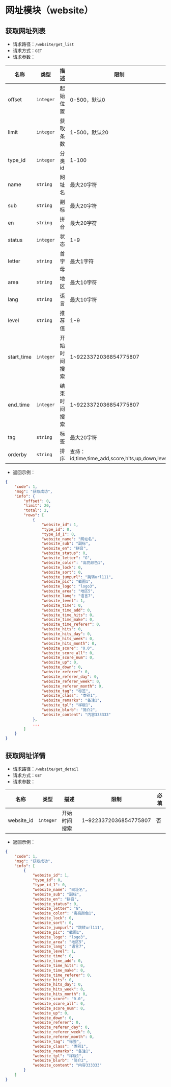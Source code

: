 网址模块（website） 
===========================================

获取网址列表
-------------------------------------------

- 请求路径：`/website/get_list`
- 请求方式：`GET`
- 请求参数：

| 名称       | 类型      | 描述         | 限制                                            | 必填 |
| ---------- | --------- | ------------ | ----------------------------------------------- | ---- |
| offset     | `integer` | 起始位置     | 0-500，默认0                                    | 否   |
| limit      | `integer` | 获取条数     | 1-500，默认20                                   | 否   |
| type_id    | `integer` | 分类id       | 1-100                                           | 否   |
| name       | `string`  | 网址名       | 最大20字符                                      | 否   |
| sub        | `string`  | 副标         | 最大20字符                                      | 否   |
| en         | `string`  | 拼音         | 最大20字符                                      | 否   |
| status     | `integer` | 状态         | 1-9                                             | 否   |
| letter     | `string`  | 首字母       | 最大1字符                                       | 否   |
| area       | `string`  | 地区         | 最大10字符                                      | 否   |
| lang       | `string`  | 语言         | 最大10字符                                      | 否   |
| level      | `string`  | 推荐值       | 1-9                                             | 否   |
| start_time | `integer` | 开始时间搜索 | 1~9223372036854775807                           | 否   |
| end_time   | `integer` | 结束时间搜索 | 1~9223372036854775807                           | 否   |
| tag        | `string`  | 标签         | 最大20字符                                      | 否   |
| orderby    | `string`  | 排序         | 支持：id,time,time_add,score,hits,up,down,level | 否   |

- 返回示例：

```json
{
    "code": 1,
    "msg": "获取成功",
    "info": {
        "offset": 0,
        "limit": 20,
        "total": 2,
        "rows": [
            {
                "website_id": 1,
                "type_id": 0,
                "type_id_1": 0,
                "website_name": "网址名",
                "website_sub": "副标",
                "website_en": "拼音",
                "website_status": 0,
                "website_letter": "G",
                "website_color": "高亮颜色1",
                "website_lock": 0,
                "website_sort": 0,
                "website_jumpurl": "跳转url111",
                "website_pic": "截图1",
                "website_logo": "logo3",
                "website_area": "地区5",
                "website_lang": "语言7",
                "website_level": 1,
                "website_time": 0,
                "website_time_add": 0,
                "website_time_hits": 0,
                "website_time_make": 0,
                "website_time_referer": 0,
                "website_hits": 0,
                "website_hits_day": 0,
                "website_hits_week": 0,
                "website_hits_month": 0,
                "website_score": "0.0",
                "website_score_all": 0,
                "website_score_num": 0,
                "website_up": 0,
                "website_down": 0,
                "website_referer": 0,
                "website_referer_day": 0,
                "website_referer_week": 0,
                "website_referer_month": 0,
                "website_tag": "标签",
                "website_class": "类别1",
                "website_remarks": "备注1",
                "website_tpl": "样板1",
                "website_blurb": "简介2",
                "website_content": "内容333333"
            },
            ...
        ]
    }
}
```



获取网址详情
-------------------------------------------

- 请求路径：`/website/get_detail`
- 请求方式：`GET`
- 请求参数：

| 名称       | 类型      | 描述         | 限制                  | 必填 |
| ---------- | --------- | ------------ | --------------------- | ---- |
| website_id | `integer` | 开始时间搜索 | 1~9223372036854775807 | 否   |

- 返回示例：

```json
{
    "code": 1,
    "msg": "获取成功",
    "info": [
        {
            "website_id": 1,
            "type_id": 0,
            "type_id_1": 0,
            "website_name": "网址名",
            "website_sub": "副标",
            "website_en": "拼音",
            "website_status": 0,
            "website_letter": "G",
            "website_color": "高亮颜色1",
            "website_lock": 0,
            "website_sort": 0,
            "website_jumpurl": "跳转url111",
            "website_pic": "截图1",
            "website_logo": "logo3",
            "website_area": "地区5",
            "website_lang": "语言7",
            "website_level": 1,
            "website_time": 0,
            "website_time_add": 0,
            "website_time_hits": 0,
            "website_time_make": 0,
            "website_time_referer": 0,
            "website_hits": 0,
            "website_hits_day": 0,
            "website_hits_week": 0,
            "website_hits_month": 0,
            "website_score": "0.0",
            "website_score_all": 0,
            "website_score_num": 0,
            "website_up": 0,
            "website_down": 0,
            "website_referer": 0,
            "website_referer_day": 0,
            "website_referer_week": 0,
            "website_referer_month": 0,
            "website_tag": "标签",
            "website_class": "类别1",
            "website_remarks": "备注1",
            "website_tpl": "样板1",
            "website_blurb": "简介2",
            "website_content": "内容333333"
        }
    ]
}
```

